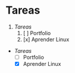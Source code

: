 <!-- Autor: Daniel Benjamin Perez Morales -->
<!-- GitHub: https://github.com/DanielPerezMoralesDev13 -->
<!-- Correo electrónico: danielperezdev@proton.me -->

# Tareas

1. _Tareas_
   1. [ ] Portfolio
   2. [x] Aprender Linux

- _Tareas_
  - [ ] Portfolio
  - [x] Aprender Linux
